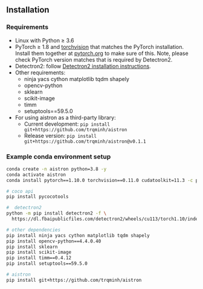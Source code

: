 ## Installation

### Requirements
- Linux with Python ≥ 3.6
- PyTorch ≥ 1.8 and [torchvision](https://github.com/pytorch/vision/) that matches the PyTorch installation.
  Install them together at [pytorch.org](https://pytorch.org) to make sure of this. Note, please check
  PyTorch version matches that is required by Detectron2.
- Detectron2: follow [Detectron2 installation instructions](https://detectron2.readthedocs.io/tutorials/install.html).
- Other requirements:
    - ninja yacs cython matplotlib tqdm shapely
    - opencv-python
    - sklearn
    - scikit-image
    - timm
    - setuptools==59.5.0
- For using aistron as a third-party library: 
    - Current development: `pip install git+https://github.com/trqminh/aistron`
    - Release version: `pip install git+https://github.com/trqminh/aistron@v0.1.1`

### Example conda environment setup
```bash
conda create -n aistron python=3.8 -y
conda activate aistron
conda install pytorch==1.10.0 torchvision==0.11.0 cudatoolkit=11.3 -c pytorch

# coco api
pip install pycocotools

#  detectron2
python -m pip install detectron2 -f \
  https://dl.fbaipublicfiles.com/detectron2/wheels/cu113/torch1.10/index.html

# other dependencies
pip install ninja yacs cython matplotlib tqdm shapely
pip install opencv-python==4.4.0.40
pip install sklearn
pip install scikit-image
pip install timm==0.4.12
pip install setuptools==59.5.0

# aistron
pip install git+https://github.com/trqminh/aistron
```